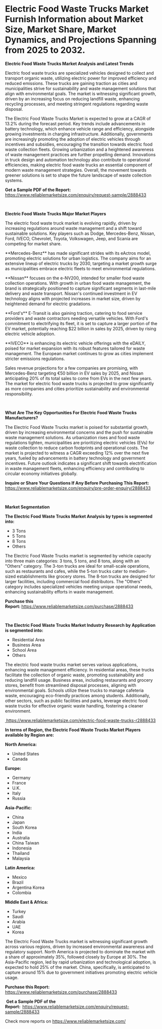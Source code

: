 <p><h1>Electric Food Waste Trucks Market Furnish Information about Market Size, Market Share, Market Dynamics, and Projections Spanning from 2025 to 2032.</h1></p><p><strong>Electric Food Waste Trucks Market Analysis and Latest Trends</strong></p>
<p><p>Electric food waste trucks are specialized vehicles designed to collect and transport organic waste, utilizing electric power for improved efficiency and reduced emissions. These trucks are gaining traction as cities and municipalities strive for sustainability and waste management solutions that align with environmental goals. The market is witnessing significant growth, driven by an increasing focus on reducing landfill waste, enhancing recycling processes, and meeting stringent regulations regarding waste disposal.</p><p>The Electric Food Waste Trucks Market is expected to grow at a CAGR of 13.2% during the forecast period. Key trends include advancements in battery technology, which enhance vehicle range and efficiency, alongside growing investments in charging infrastructure. Additionally, governments are increasingly promoting the adoption of electric vehicles through incentives and subsidies, encouraging the transition towards electric food waste collection fleets. Growing urbanization and a heightened awareness of waste management practices are further propelling demand. Innovations in truck design and automation technology also contribute to operational efficiencies, making electric food waste trucks an essential component of modern waste management strategies. Overall, the movement towards greener solutions is set to shape the future landscape of waste collection systems.</p></p>
<p><strong>Get a Sample PDF of the Report:&nbsp;</strong> <a href="https://www.reliablemarketsize.com/enquiry/request-sample/2888433?utm_campaign=2952&utm_medium=2&utm_source=Github&utm_content=ia&utm_term=14032025&utm_id=electric-food-waste-trucks">https://www.reliablemarketsize.com/enquiry/request-sample/2888433</a></p>
<p>&nbsp;</p>
<p><strong>Electric Food Waste Trucks Major Market Players</strong></p>
<p><p>The electric food waste truck market is evolving rapidly, driven by increasing regulations around waste management and a shift toward sustainable solutions. Key players such as Dodge, Mercedes-Benz, Nissan, Ford, IVECO, Chevrolet, Toyota, Volkswagen, Jeep, and Scania are competing for market share.</p><p>**Mercedes-Benz** has made significant strides with its eActros model, promoting electric solutions for urban logistics. The company aims for an extensive lineup of electric trucks by 2030, targeting a market growth surge as municipalities embrace electric fleets to meet environmental regulations.</p><p>**Nissan** focuses on the e-NV200, intended for smaller food waste collection operations. With growth in urban food waste management, the brand is strategically positioned to capture significant segments in last-mile delivery and waste transport. Nissan's continued investment in EV technology aligns with projected increases in market size, driven by heightened demand for electric gradations.</p><p>**Ford's** E-Transit is also gaining traction, catering to food service providers and waste contractors needing versatile vehicles. With Ford's commitment to electrifying its fleet, it is set to capture a larger portion of the EV market, potentially reaching $22 billion in sales by 2025, driven by rising electric vehicle adoption.</p><p>**IVECO** is enhancing its electric vehicle offerings with the eDAILY, poised for market expansion with its robust features tailored for waste management. The European market continues to grow as cities implement stricter emissions regulations.</p><p>Sales revenue projections for a few companies are promising, with Mercedes-Benz targeting €50 billion in EV sales by 2025, and Nissan anticipating 20% of its total sales to come from EVs in the next few years. The market for electric food waste trucks is projected to grow significantly as more companies and cities prioritize sustainability and environmental responsibility.</p></p>
<p>&nbsp;</p>
<p><strong>What Are The Key Opportunities For Electric Food Waste Trucks Manufacturers?</strong></p>
<p><p>The Electric Food Waste Trucks market is poised for substantial growth, driven by increasing environmental concerns and the push for sustainable waste management solutions. As urbanization rises and food waste regulations tighten, municipalities are prioritizing electric vehicles (EVs) for waste collection to reduce carbon footprints and operational costs. The market is projected to witness a CAGR exceeding 12% over the next five years, fueled by advancements in battery technology and government incentives. Future outlook indicates a significant shift towards electrification in waste management fleets, enhancing efficiency and contributing to circular economy initiatives globally.</p></p>
<p><strong>Inquire or Share Your Questions If Any Before Purchasing This Report:</strong> <a href="https://www.reliablemarketsize.com/enquiry/pre-order-enquiry/2888433?utm_campaign=2952&utm_medium=2&utm_source=Github&utm_content=ia&utm_term=14032025&utm_id=electric-food-waste-trucks">https://www.reliablemarketsize.com/enquiry/pre-order-enquiry/2888433</a></p>
<p>&nbsp;</p>
<p><strong>Market Segmentation</strong></p>
<p><strong>The Electric Food Waste Trucks Market Analysis by types is segmented into:</strong></p>
<p><ul><li>3 Tons</li><li>5 Tons</li><li>8 Tons</li><li>Others</li></ul></p>
<p><p>The Electric Food Waste Trucks market is segmented by vehicle capacity into three main categories: 3 tons, 5 tons, and 8 tons, along with an "Others" category. The 3-ton trucks are ideal for small-scale operations, such as restaurants and cafes, while the 5-ton trucks cater to medium-sized establishments like grocery stores. The 8-ton trucks are designed for larger facilities, including commercial food distributors. The "Others" category includes specialized vehicles meeting unique operational needs, enhancing sustainability efforts in waste management.</p></p>
<p><strong>Purchase this Report:&nbsp;</strong><a href="https://www.reliablemarketsize.com/purchase/2888433?utm_campaign=2952&utm_medium=2&utm_source=Github&utm_content=ia&utm_term=14032025&utm_id=electric-food-waste-trucks">https://www.reliablemarketsize.com/purchase/2888433</a></p>
<p>&nbsp;</p>
<p><strong>The Electric Food Waste Trucks Market Industry Research by Application is segmented into:</strong></p>
<p><ul><li>Residential Area</li><li>Business Area</li><li>School Area</li><li>Others</li></ul></p>
<p><p>The electric food waste trucks market serves various applications, enhancing waste management efficiency. In residential areas, these trucks facilitate the collection of organic waste, promoting sustainability and reducing landfill usage. Business areas, including restaurants and grocery stores, benefit from streamlined disposal processes, aligning with environmental goals. Schools utilize these trucks to manage cafeteria waste, encouraging eco-friendly practices among students. Additionally, other sectors, such as public facilities and parks, leverage electric food waste trucks for effective organic waste handling, fostering a cleaner environment.</p></p>
<p><a href="https://www.reliablemarketsize.com/electric-food-waste-trucks-r2888433?utm_campaign=2952&utm_medium=2&utm_source=Github&utm_content=ia&utm_term=14032025&utm_id=electric-food-waste-trucks">&nbsp;https://www.reliablemarketsize.com/electric-food-waste-trucks-r2888433</a></p>
<p><strong>In terms of Region, the Electric Food Waste Trucks Market Players available by Region are:</strong></p>
<p>
    <p> <strong> North America: </strong>
        <ul>
            <li>United States</li>
            <li>Canada</li>
        </ul>
        </p> 
    <p> <strong> Europe: </strong>
        <ul>
            <li>Germany</li>
            <li>France</li>
            <li>U.K.</li>
            <li>Italy</li>
            <li>Russia</li>
        </ul>
        </p> 
    <p> <strong> Asia-Pacific: </strong>
        <ul>
            <li>China</li>
            <li>Japan</li>
            <li>South Korea</li>
            <li>India</li>
            <li>Australia</li>
            <li>China Taiwan</li>
            <li>Indonesia</li>
            <li>Thailand</li>
            <li>Malaysia</li>
        </ul>
        </p> 
    <p> <strong> Latin America: </strong>
        <ul>
            <li>Mexico</li>
            <li>Brazil</li>
            <li>Argentina Korea</li>
            <li>Colombia</li>
        </ul>
        </p> 
    <p> <strong> Middle East & Africa: </strong>
        <ul>
            <li>Turkey</li>
            <li>Saudi</li>
            <li>Arabia</li>
            <li>UAE</li>
            <li>Korea</li>
        </ul>
    </p>
    </p>
<p><p>The Electric Food Waste Trucks market is witnessing significant growth across various regions, driven by increased environmental awareness and regulatory support. North America is projected to dominate the market with a share of approximately 35%, followed closely by Europe at 30%. The Asia-Pacific region, led by rapid urbanization and technological adoption, is expected to hold 25% of the market. China, specifically, is anticipated to capture around 15% due to government initiatives promoting electric vehicle usage.</p></p>
<p><strong>Purchase this Report: </strong><a href="https://www.reliablemarketsize.com/purchase/2888433?utm_campaign=2952&utm_medium=2&utm_source=Github&utm_content=ia&utm_term=14032025&utm_id=electric-food-waste-trucks">https://www.reliablemarketsize.com/purchase/2888433</a></p>
<p>&nbsp;<strong>Get a Sample PDF of the Report:&nbsp;&nbsp;</strong><a href="https://www.reliablemarketsize.com/enquiry/request-sample/2888433?utm_campaign=2952&utm_medium=2&utm_source=Github&utm_content=ia&utm_term=14032025&utm_id=electric-food-waste-trucks">https://www.reliablemarketsize.com/enquiry/request-sample/2888433</a></p>
<p><strong></strong></p>
<p>Check more reports on <a href="https://www.reliablemarketsize.com/?utm_campaign=2952&utm_medium=2&utm_source=Github&utm_content=ia&utm_term=14032025&utm_id=electric-food-waste-trucks">https://www.reliablemarketsize.com/</a></p>